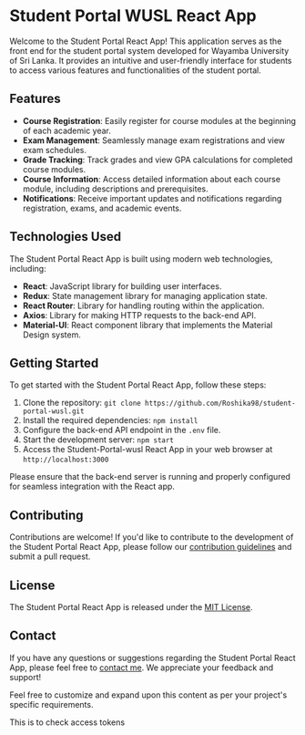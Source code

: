 
# Student Portal WUSL React App

Welcome to the Student Portal React App! This application serves as the front end for the student portal system developed for Wayamba University of Sri Lanka. It provides an intuitive and user-friendly interface for students to access various features and functionalities of the student portal.

## Features

- **Course Registration**: Easily register for course modules at the beginning of each academic year.
- **Exam Management**: Seamlessly manage exam registrations and view exam schedules.
- **Grade Tracking**: Track grades and view GPA calculations for completed course modules.
- **Course Information**: Access detailed information about each course module, including descriptions and prerequisites.
- **Notifications**: Receive important updates and notifications regarding registration, exams, and academic events.

## Technologies Used

The Student Portal React App is built using modern web technologies, including:

- **React**: JavaScript library for building user interfaces.
- **Redux**: State management library for managing application state.
- **React Router**: Library for handling routing within the application.
- **Axios**: Library for making HTTP requests to the back-end API.
- **Material-UI**: React component library that implements the Material Design system.

## Getting Started

To get started with the Student Portal React App, follow these steps:

1. Clone the repository: `git clone https://github.com/Roshika98/student-portal-wusl.git`
2. Install the required dependencies: `npm install`
3. Configure the back-end API endpoint in the `.env` file.
4. Start the development server: `npm start`
5. Access the Student-Portal-wusl React App in your web browser at `http://localhost:3000`

Please ensure that the back-end server is running and properly configured for seamless integration with the React app.

## Contributing

Contributions are welcome! If you'd like to contribute to the development of the Student Portal React App, please follow our [contribution guidelines](CONTRIBUTING.md) and submit a pull request.

## License

The Student Portal React App is released under the [MIT License](LICENSE).

## Contact

If you have any questions or suggestions regarding the Student Portal React App, please feel free to [contact me](mailto:pereraroshika98@gmail.com). We appreciate your feedback and support!

Feel free to customize and expand upon this content as per your project's specific requirements.

This is to check access tokens
